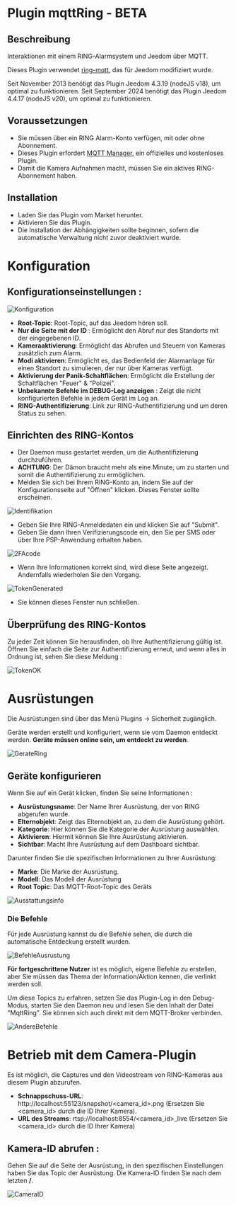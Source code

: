 # Plugin mqttRing - BETA

## Beschreibung

Interaktionen mit einem RING-Alarmsystem und Jeedom über MQTT.

Dieses Plugin verwendet [ring-mqtt](https://github.com/tsightler/ring-mqtt), das für Jeedom modifiziert wurde.

Seit November 2013 benötigt das Plugin Jeedom 4.3.19 (nodeJS v18), um optimal zu funktionieren.
Seit September 2024 benötigt das Plugin Jeedom 4.4.17 (nodeJS v20), um optimal zu funktionieren.

## Voraussetzungen

- Sie müssen über ein RING Alarm-Konto verfügen, mit oder ohne Abonnement.
- Dieses Plugin erfordert [MQTT Manager](https://market.jeedom.com/index.php?v=d&p=market_display&id=4213), ein offizielles und kostenloses Plugin.
- Damit die Kamera Aufnahmen macht, müssen Sie ein aktives RING-Abonnement haben.

## Installation

- Laden Sie das Plugin vom Market herunter.
- Aktivieren Sie das Plugin.
- Die Installation der Abhängigkeiten sollte beginnen, sofern die automatische Verwaltung nicht zuvor deaktiviert wurde.

# Konfiguration

## Konfigurationseinstellungen :

![Konfiguration](../images/configuration.png)

- **Root-Topic**: Root-Topic, auf das Jeedom hören soll.
- **Nur die Seite mit der ID** : Ermöglicht den Abruf nur des Standorts mit der eingegebenen ID.
- **Kameraaktivierung**: Ermöglicht das Abrufen und Steuern von Kameras zusätzlich zum Alarm.
- **Modi aktivieren**: Ermöglicht es, das Bedienfeld der Alarmanlage für einen Standort zu simulieren, der nur über Kameras verfügt.
- **Aktivierung der Panik-Schaltflächen**: Ermöglicht die Erstellung der Schaltflächen "Feuer" & "Polizei".
- **Unbekannte Befehle im DEBUG-Log anzeigen** : Zeigt die nicht konfigurierten Befehle in jedem Gerät im Log an.
- **RING-Authentifizierung**: Link zur RING-Authentifizierung und um deren Status zu sehen.

## Einrichten des RING-Kontos

- Der Daemon muss gestartet werden, um die Authentifizierung durchzuführen.
- **ACHTUNG**: Der Dämon braucht mehr als eine Minute, um zu starten und somit die Authentifizierung zu ermöglichen.
- Melden Sie sich bei Ihrem RING-Konto an, indem Sie auf der Konfigurationsseite auf "Öffnen" klicken. Dieses Fenster sollte erscheinen.

![Identifikation](../images/loginpassword.png)

- Geben Sie Ihre RING-Anmeldedaten ein und klicken Sie auf "Submit".
- Geben Sie dann Ihren Verifizierungscode ein, den Sie per SMS oder über Ihre PSP-Anwendung erhalten haben.

![2FAcode](../images/2facode.png)

- Wenn Ihre Informationen korrekt sind, wird diese Seite angezeigt. Andernfalls wiederholen Sie den Vorgang.

![TokenGenerated](../images/tokengenerated.png)

- Sie können dieses Fenster nun schließen.

## Überprüfung des RING-Kontos

Zu jeder Zeit können Sie herausfinden, ob Ihre Authentifizierung gültig ist. Öffnen Sie einfach die Seite zur Authentifizierung erneut, und wenn alles in Ordnung ist, sehen Sie diese Meldung :

![TokenOK](../images/tokenok.png)

# Ausrüstungen

Die Ausrüstungen sind über das Menü Plugins → Sicherheit zugänglich.

Geräte werden erstellt und konfiguriert, wenn sie vom Daemon entdeckt werden. **Geräte müssen online sein, um entdeckt zu werden**.

![GerateRing](../images/mesequipements.png)

## Geräte konfigurieren

Wenn Sie auf ein Gerät klicken, finden Sie seine Informationen :

- **Ausrüstungsname**: Der Name Ihrer Ausrüstung, der von RING abgerufen wurde.
- **Elternobjekt**: Zeigt das Elternobjekt an, zu dem die Ausrüstung gehört.
- **Kategorie**: Hier können Sie die Kategorie der Ausrüstung auswählen.
- **Aktivieren**: Hiermit können Sie Ihre Ausrüstung aktivieren.
- **Sichtbar**: Macht Ihre Ausrüstung auf dem Dashboard sichtbar.

Darunter finden Sie die spezifischen Informationen zu Ihrer Ausrüstung:

- **Marke**: Die Marke der Ausrüstung.
- **Modell**: Das Modell der Ausrüstung
- **Root Topic**: Das MQTT-Root-Topic des Geräts

![Ausstattungsinfo](../images/infoequipement.png)

### Die Befehle

Für jede Ausrüstung kannst du die Befehle sehen, die durch die automatische Entdeckung erstellt wurden.

![BefehleAusrustung](../images/commandesequipement.png)

**Für fortgeschrittene Nutzer** ist es möglich, eigene Befehle zu erstellen, aber Sie müssen das Thema der Information/Aktion kennen, die verlinkt werden soll.

Um diese Topics zu erfahren, setzen Sie das Plugin-Log in den Debug-Modus, starten Sie den Daemon neu und lesen Sie den Inhalt der Datei "MqttRing". Sie können sich auch direkt mit dem MQTT-Broker verbinden.

![AndereBefehle](../images/othertopic.png)

# Betrieb mit dem Camera-Plugin

Es ist möglich, die Captures und den Videostream von RING-Kameras aus diesem Plugin abzurufen.

- **Schnappschuss-URL**: http://localhost:55123/snapshot/<camera_id>.png (Ersetzen Sie <camera_id> durch die ID Ihrer Kamera).
- **URL des Streams**: rtsp://localhost:8554/<camera_id>_live (Ersetzen Sie <camera_id> durch die ID Ihrer Kamera)

## Kamera-ID abrufen :

Gehen Sie auf die Seite der Ausrüstung, in den spezifischen Einstellungen haben Sie das Topic der Ausrüstung. Die Kamera-ID finden Sie nach dem letzten **/**.

![CameraID](../images/cameraid.png)
